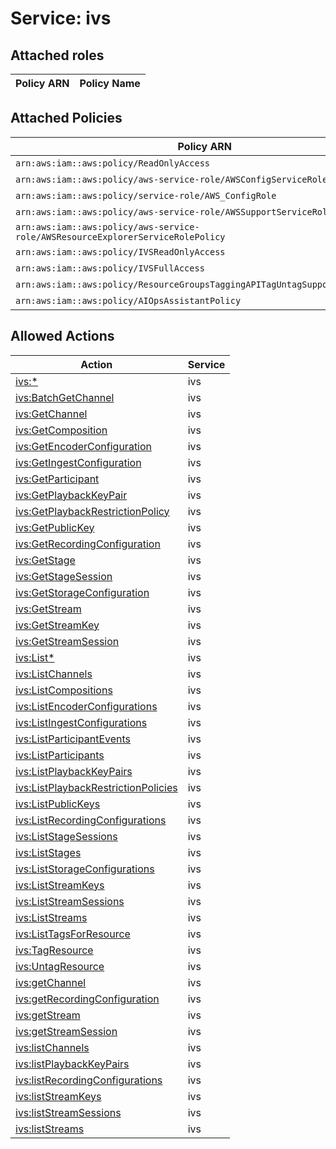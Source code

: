 # Service: ivs

## Attached roles

| Policy ARN | Policy Name |
|------------|-------------|
## Attached Policies

| Policy ARN | Policy Name |
|------------|-------------|
| `arn:aws:iam::aws:policy/ReadOnlyAccess` | [ReadOnlyAccess](../policies.md#readonlyaccess) |
| `arn:aws:iam::aws:policy/aws-service-role/AWSConfigServiceRolePolicy` | [AWSConfigServiceRolePolicy](../policies.md#awsconfigservicerolepolicy) |
| `arn:aws:iam::aws:policy/service-role/AWS_ConfigRole` | [AWS_ConfigRole](../policies.md#aws_configrole) |
| `arn:aws:iam::aws:policy/aws-service-role/AWSSupportServiceRolePolicy` | [AWSSupportServiceRolePolicy](../policies.md#awssupportservicerolepolicy) |
| `arn:aws:iam::aws:policy/aws-service-role/AWSResourceExplorerServiceRolePolicy` | [AWSResourceExplorerServiceRolePolicy](../policies.md#awsresourceexplorerservicerolepolicy) |
| `arn:aws:iam::aws:policy/IVSReadOnlyAccess` | [IVSReadOnlyAccess](../policies.md#ivsreadonlyaccess) |
| `arn:aws:iam::aws:policy/IVSFullAccess` | [IVSFullAccess](../policies.md#ivsfullaccess) |
| `arn:aws:iam::aws:policy/ResourceGroupsTaggingAPITagUntagSupportedResources` | [ResourceGroupsTaggingAPITagUntagSupportedResources](../policies.md#resourcegroupstaggingapitaguntagsupportedresources) |
| `arn:aws:iam::aws:policy/AIOpsAssistantPolicy` | [AIOpsAssistantPolicy](../policies.md#aiopsassistantpolicy) |

## Allowed Actions

| Action | Service |
|--------|---------|
| [ivs:*](../actions.md#ivs:all) | ivs |
| [ivs:BatchGetChannel](../actions.md#ivs:batchgetchannel) | ivs |
| [ivs:GetChannel](../actions.md#ivs:getchannel) | ivs |
| [ivs:GetComposition](../actions.md#ivs:getcomposition) | ivs |
| [ivs:GetEncoderConfiguration](../actions.md#ivs:getencoderconfiguration) | ivs |
| [ivs:GetIngestConfiguration](../actions.md#ivs:getingestconfiguration) | ivs |
| [ivs:GetParticipant](../actions.md#ivs:getparticipant) | ivs |
| [ivs:GetPlaybackKeyPair](../actions.md#ivs:getplaybackkeypair) | ivs |
| [ivs:GetPlaybackRestrictionPolicy](../actions.md#ivs:getplaybackrestrictionpolicy) | ivs |
| [ivs:GetPublicKey](../actions.md#ivs:getpublickey) | ivs |
| [ivs:GetRecordingConfiguration](../actions.md#ivs:getrecordingconfiguration) | ivs |
| [ivs:GetStage](../actions.md#ivs:getstage) | ivs |
| [ivs:GetStageSession](../actions.md#ivs:getstagesession) | ivs |
| [ivs:GetStorageConfiguration](../actions.md#ivs:getstorageconfiguration) | ivs |
| [ivs:GetStream](../actions.md#ivs:getstream) | ivs |
| [ivs:GetStreamKey](../actions.md#ivs:getstreamkey) | ivs |
| [ivs:GetStreamSession](../actions.md#ivs:getstreamsession) | ivs |
| [ivs:List*](../actions.md#ivs:listall) | ivs |
| [ivs:ListChannels](../actions.md#ivs:listchannels) | ivs |
| [ivs:ListCompositions](../actions.md#ivs:listcompositions) | ivs |
| [ivs:ListEncoderConfigurations](../actions.md#ivs:listencoderconfigurations) | ivs |
| [ivs:ListIngestConfigurations](../actions.md#ivs:listingestconfigurations) | ivs |
| [ivs:ListParticipantEvents](../actions.md#ivs:listparticipantevents) | ivs |
| [ivs:ListParticipants](../actions.md#ivs:listparticipants) | ivs |
| [ivs:ListPlaybackKeyPairs](../actions.md#ivs:listplaybackkeypairs) | ivs |
| [ivs:ListPlaybackRestrictionPolicies](../actions.md#ivs:listplaybackrestrictionpolicies) | ivs |
| [ivs:ListPublicKeys](../actions.md#ivs:listpublickeys) | ivs |
| [ivs:ListRecordingConfigurations](../actions.md#ivs:listrecordingconfigurations) | ivs |
| [ivs:ListStageSessions](../actions.md#ivs:liststagesessions) | ivs |
| [ivs:ListStages](../actions.md#ivs:liststages) | ivs |
| [ivs:ListStorageConfigurations](../actions.md#ivs:liststorageconfigurations) | ivs |
| [ivs:ListStreamKeys](../actions.md#ivs:liststreamkeys) | ivs |
| [ivs:ListStreamSessions](../actions.md#ivs:liststreamsessions) | ivs |
| [ivs:ListStreams](../actions.md#ivs:liststreams) | ivs |
| [ivs:ListTagsForResource](../actions.md#ivs:listtagsforresource) | ivs |
| [ivs:TagResource](../actions.md#ivs:tagresource) | ivs |
| [ivs:UntagResource](../actions.md#ivs:untagresource) | ivs |
| [ivs:getChannel](../actions.md#ivs:getchannel) | ivs |
| [ivs:getRecordingConfiguration](../actions.md#ivs:getrecordingconfiguration) | ivs |
| [ivs:getStream](../actions.md#ivs:getstream) | ivs |
| [ivs:getStreamSession](../actions.md#ivs:getstreamsession) | ivs |
| [ivs:listChannels](../actions.md#ivs:listchannels) | ivs |
| [ivs:listPlaybackKeyPairs](../actions.md#ivs:listplaybackkeypairs) | ivs |
| [ivs:listRecordingConfigurations](../actions.md#ivs:listrecordingconfigurations) | ivs |
| [ivs:listStreamKeys](../actions.md#ivs:liststreamkeys) | ivs |
| [ivs:listStreamSessions](../actions.md#ivs:liststreamsessions) | ivs |
| [ivs:listStreams](../actions.md#ivs:liststreams) | ivs |